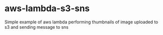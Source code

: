 # aws-lambda-s3-sns
Simple example of aws lambda performing thumbnails of image uploaded to s3 and sending message to sns
